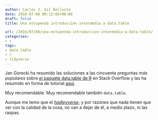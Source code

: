 ```yaml
---
author: Carlos J. Gil Bellosta
date: 2016-07-08 08:13:05+00:00
draft: false
title: Una estupenda introducción intermedia a data.table

url: /2016/07/08/una-estupenda-introduccion-intermedia-a-data-table/
categories:
- r
tags:
- data.table
- r
- tidyverse
---
```


Jan Gorecki ha resumido las soluciones a las cincuenta preguntas _más populares_ sobre [el paquete data.table de R](https://cran.r-project.org/web/packages/data.table/index.html) en Stack Overflow y las ha resumido en forma de tutorial [aquí](https://www.toptal.com/r/boost-your-data-munging-with-r).

Muy recomendable. Muy recomendable también `data.table`.

Aunque me temo que el [_hadleyverse_](http://adolfoalvarez.cl/the-hitchhikers-guide-to-the-hadleyverse/), y por razones que nada tienen que ver con la calidad de la cosa, no van a dejar de él, a medio plazo, ni las raspas.
